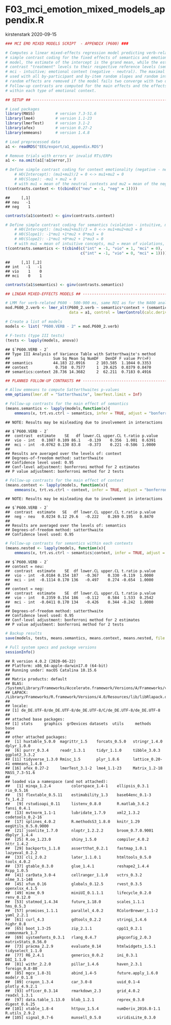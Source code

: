 F03\_mci\_emotion\_mixed\_models\_appendix.R
================
kirstenstark
2020-09-15

``` r
### MCI EMO MIXED MODELS SCRIPT  - APPENDIX (P600) ###

# Computes a linear mixed-effects regression model predicting verb-related P600 amplitudes with 
# simple contrast coding for the fixed effects of semantics and emotional context. Thus in the
# model, the estimate of the intercept is the grand mean, while the estimates of the slopes 
# contrast "treatment" levels to their respective reference levels (semantics: violation - intuitive, 
# mci - intuitive; emotional context (negative - neutral). The maximal random effects structure is 
# used with all by-participant and by-item random slopes and random intercepts. Correlations between 
# random effects are removed if the model fails two converge with two different numerical optimizers. 
# Follow-up contrasts are computed for the main effects and the effects of semantics separately 
# within each type of emotional context.

## SETUP ## ---------------------------------------------------------------------------------------

# Load packages
library(MASS)         # version 7.3-51.6
library(lme4)         # version 1.1-23
library(lmerTest)     # version 3.1-2
library(afex)         # version 0.27-2
library(emmeans)      # version 1.4.8

# Load preprocessed data
a1 <- readRDS("EEG/export/a1_appendix.RDS")

# Remove trials with errors or invalid RTs/ERPs
a1 <- na.omit(a1[!a1$error,])

# Define simple contrast coding for context emotionality (negative - neutral)
    # HO(Intercept): (mu1+mu2)/2 = 0 <-> mu1+mu2 = 0
    # H0(Slope): -mu1 + mu2 = 0
    # with mu1 = mean of the neutral contexts and mu2 = mean of the neg contexts
t(contrasts.context <- t(cbind(c("neu" = -1, "neg" = 1))))
```

    ##     [,1]
    ## neu   -1
    ## neg    1

``` r
contrasts(a1$context) <- ginv(contrasts.context)

# Define simple contrast coding for semantics (violation - intuitive, mci - intuitive)
    # H0(Intercept): (mu1+mu2+mu3)/3 = 0 <-> mu1+mu2+mu3 = 0
    # H0(Slope1): -1*mu1 +1*mu2 + 0*mu3 = 0
    # H0(Slope2): -1*mu1 +0*mu2 + 1*mu3 = 0
    # with mu1 = mean of intuitive concepts, mu2 = mean of violations, mu3 = mean of MCIs
t(contrasts.semantics <- t(cbind(c("int" = -1, "vio" = 1, "mci" = 0),
                                 c("int" = -1, "vio" = 0, "mci" = 1))))
```

    ##     [,1] [,2]
    ## int   -1   -1
    ## vio    1    0
    ## mci    0    1

``` r
contrasts(a1$semantics) <- ginv(contrasts.semantics)

## LINEAR MIXED-EFFECTS MODELS ## -----------------------------------------------------------------

# LMM for verb-related P600 - 500-900 ms, same ROI as for the N400 analyses
mod.P600_2.verb <- lmer_alt(P600_2.verb ~ semantics*context + (semantics*context||participant) + (semantics*context||item),
                            data = a1, control = lmerControl(calc.derivs = FALSE, optimizer = "bobyqa", optCtrl = list(maxfun = 2e5)))

# Create a list of models
models <- list( "P600.VERB - 2" = mod.P600_2.verb)

# F-tests (type III tests)
(tests <- lapply(models, anova))
```

    ## $`P600.VERB - 2`
    ## Type III Analysis of Variance Table with Satterthwaite's method
    ##                   Sum Sq Mean Sq NumDF   DenDF F value Pr(>F)
    ## semantics         44.183 22.0916     2 103.585  1.1044 0.3353
    ## context            0.758  0.7577     1  29.625  0.0379 0.8470
    ## semantics:context 28.736 14.3682     2  62.211  0.7183 0.4916

``` r
## PLANNED FOLLOW-UP CONTRASTS ## -----------------------------------------------------------------

# Allow emmeans to compute Satterthwaites p-values
emm_options(lmer.df = "Satterthwaite", lmerTest.limit = Inf)

# Follow-up contrasts for the main effect of semantics
(means.semantics <- lapply(models,function(x){
    emmeans(x, trt.vs.ctrl ~ semantics, infer = TRUE, adjust = "bonferroni")$contrasts}))
```

    ## NOTE: Results may be misleading due to involvement in interactions

    ## $`P600.VERB - 2`
    ##  contrast  estimate    SE   df lower.CL upper.CL t.ratio p.value
    ##  vio - int   0.1087 0.109 86.1   -0.139    0.356  1.001  0.6391 
    ##  mci - int  -0.0762 0.130 83.8   -0.373    0.221 -0.586  1.0000 
    ## 
    ## Results are averaged over the levels of: context 
    ## Degrees-of-freedom method: satterthwaite 
    ## Confidence level used: 0.95 
    ## Conf-level adjustment: bonferroni method for 2 estimates 
    ## P value adjustment: bonferroni method for 2 tests

``` r
# Follow-up contrasts for the main effect of context
(means.context <- lapply(models, function(x){
    emmeans(x, trt.vs.ctrl ~ context, infer = TRUE, adjust = "bonferroni")$contrasts}))
```

    ## NOTE: Results may be misleading due to involvement in interactions

    ## $`P600.VERB - 2`
    ##  contrast  estimate   SE   df lower.CL upper.CL t.ratio p.value
    ##  neg - neu   0.0234 0.12 29.6   -0.222    0.269 0.195   0.8470 
    ## 
    ## Results are averaged over the levels of: semantics 
    ## Degrees-of-freedom method: satterthwaite 
    ## Confidence level used: 0.95

``` r
# Follow-up contrasts for semantics within each contexts
(means.nested <- lapply(models, function(x){
    emmeans(x, trt.vs.ctrl ~ semantics|context, infer = TRUE, adjust = "bonferroni")$contrasts}))
```

    ## $`P600.VERB - 2`
    ## context = neu:
    ##  contrast  estimate    SE  df lower.CL upper.CL t.ratio p.value
    ##  vio - int  -0.0184 0.154 187   -0.367    0.330 -0.119  1.0000 
    ##  mci - int  -0.1114 0.170 136   -0.497    0.274 -0.654  1.0000 
    ## 
    ## context = neg:
    ##  contrast  estimate    SE  df lower.CL upper.CL t.ratio p.value
    ##  vio - int   0.2359 0.154 186   -0.112    0.584  1.533  0.2542 
    ##  mci - int  -0.0411 0.170 134   -0.426    0.344 -0.242  1.0000 
    ## 
    ## Degrees-of-freedom method: satterthwaite 
    ## Confidence level used: 0.95 
    ## Conf-level adjustment: bonferroni method for 2 estimates 
    ## P value adjustment: bonferroni method for 2 tests

``` r
# Backup results
save(models, tests, means.semantics, means.context, means.nested, file = "EEG/export/stats_appendix.RData")

# Full system specs and package versions
sessionInfo()
```

    ## R version 4.0.2 (2020-06-22)
    ## Platform: x86_64-apple-darwin17.0 (64-bit)
    ## Running under: macOS Catalina 10.15.6
    ## 
    ## Matrix products: default
    ## BLAS:   /System/Library/Frameworks/Accelerate.framework/Versions/A/Frameworks/vecLib.framework/Versions/A/libBLAS.dylib
    ## LAPACK: /Library/Frameworks/R.framework/Versions/4.0/Resources/lib/libRlapack.dylib
    ## 
    ## locale:
    ## [1] de_DE.UTF-8/de_DE.UTF-8/de_DE.UTF-8/C/de_DE.UTF-8/de_DE.UTF-8
    ## 
    ## attached base packages:
    ## [1] stats     graphics  grDevices datasets  utils     methods   base     
    ## 
    ## other attached packages:
    ##  [1] huxtable_5.0.0  magrittr_1.5    forcats_0.5.0   stringr_1.4.0   dplyr_1.0.0    
    ##  [6] purrr_0.3.4     readr_1.3.1     tidyr_1.1.0     tibble_3.0.3    ggplot2_3.3.2  
    ## [11] tidyverse_1.3.0 Rmisc_1.5       plyr_1.8.6      lattice_0.20-41 emmeans_1.4.8  
    ## [16] afex_0.27-2     lmerTest_3.1-2  lme4_1.1-23     Matrix_1.2-18   MASS_7.3-51.6  
    ## 
    ## loaded via a namespace (and not attached):
    ##   [1] minqa_1.2.4         colorspace_1.4-1    ellipsis_0.3.1      rio_0.5.16         
    ##   [5] flextable_0.5.11    estimability_1.3    base64enc_0.1-3     fs_1.4.2           
    ##   [9] rstudioapi_0.11     listenv_0.8.0       R.matlab_3.6.2      fansi_0.4.1        
    ##  [13] mvtnorm_1.1-1       lubridate_1.7.9     xml2_1.3.2          codetools_0.2-16   
    ##  [17] splines_4.0.2       R.methodsS3_1.8.0   knitr_1.29          eegUtils_0.5.0.9000
    ##  [21] jsonlite_1.7.0      nloptr_1.2.2.2      broom_0.7.0.9001    dbplyr_1.4.4       
    ##  [25] R.oo_1.23.0         shiny_1.5.0         compiler_4.0.2      httr_1.4.2         
    ##  [29] backports_1.1.8     assertthat_0.2.1    fastmap_1.0.1       lazyeval_0.2.2     
    ##  [33] cli_2.0.2           later_1.1.0.1       htmltools_0.5.0     tools_4.0.2        
    ##  [37] gtable_0.3.0        glue_1.4.1          reshape2_1.4.4      Rcpp_1.0.5         
    ##  [41] carData_3.0-4       cellranger_1.1.0    vctrs_0.3.2         nlme_3.1-148       
    ##  [45] xfun_0.16           globals_0.12.5      rvest_0.3.5         openxlsx_4.1.5     
    ##  [49] mime_0.9            miniUI_0.1.1.1      lifecycle_0.2.0     renv_0.12.0        
    ##  [53] statmod_1.4.34      future_1.18.0       scales_1.1.1        hms_0.5.3          
    ##  [57] promises_1.1.1      parallel_4.0.2      RColorBrewer_1.1-2  yaml_2.2.1         
    ##  [61] curl_4.3            gdtools_0.2.2       stringi_1.4.6       highr_0.8          
    ##  [65] boot_1.3-25         zip_2.1.1           cpp11_0.2.1         commonmark_1.7     
    ##  [69] systemfonts_0.3.1   rlang_0.4.7         pkgconfig_2.0.3     matrixStats_0.56.0 
    ##  [73] pracma_2.2.9        evaluate_0.14       htmlwidgets_1.5.1   tidyselect_1.1.0   
    ##  [77] R6_2.4.1            generics_0.0.2      ini_0.3.1           DBI_1.1.0          
    ##  [81] withr_2.2.0         pillar_1.4.6        haven_2.3.1         foreign_0.8-80     
    ##  [85] mgcv_1.8-31         abind_1.4-5         future.apply_1.6.0  modelr_0.1.8       
    ##  [89] crayon_1.3.4        car_3.0-8           uuid_0.1-4          plotly_4.9.2.1     
    ##  [93] officer_0.3.14      rmarkdown_2.3       grid_4.0.2          readxl_1.3.1       
    ##  [97] data.table_1.13.0   blob_1.2.1          reprex_0.3.0        digest_0.6.25      
    ## [101] xtable_1.8-4        httpuv_1.5.4        numDeriv_2016.8-1.1 R.utils_2.9.2      
    ## [105] signal_0.7-6        munsell_0.5.0       viridisLite_0.3.0
